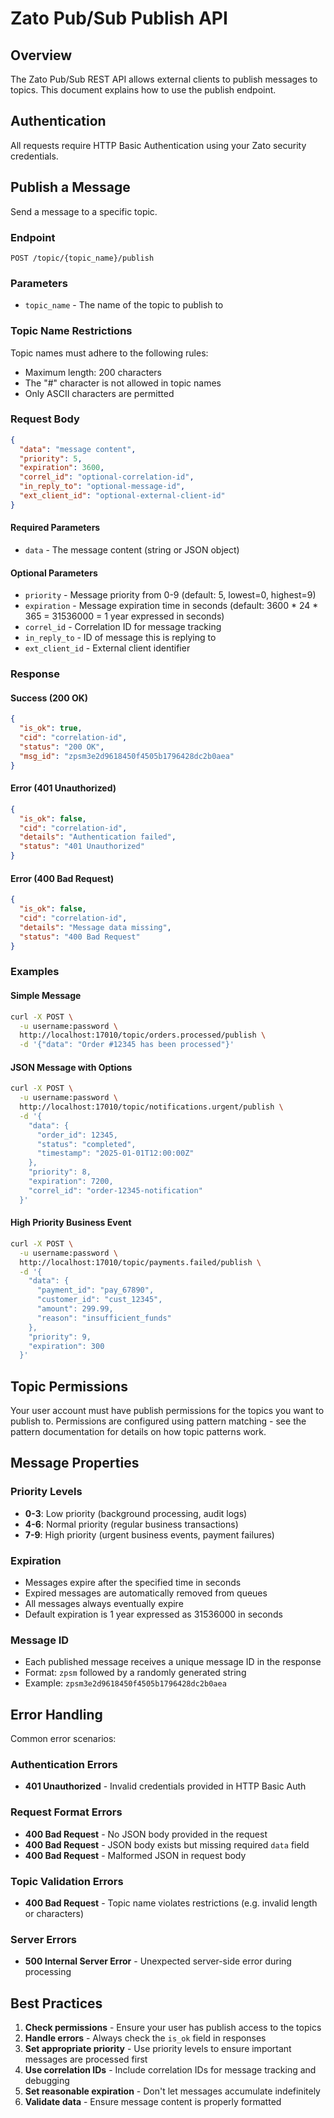 # Zato Pub/Sub Publish API

## Overview

The Zato Pub/Sub REST API allows external clients to publish messages to topics. This document explains how to use the publish endpoint.

## Authentication

All requests require HTTP Basic Authentication using your Zato security credentials.

## Publish a Message

Send a message to a specific topic.

### Endpoint
```
POST /topic/{topic_name}/publish
```

### Parameters
- `topic_name` - The name of the topic to publish to

### Topic Name Restrictions
Topic names must adhere to the following rules:
- Maximum length: 200 characters
- The "#" character is not allowed in topic names
- Only ASCII characters are permitted



### Request Body
```json
{
  "data": "message content",
  "priority": 5,
  "expiration": 3600,
  "correl_id": "optional-correlation-id",
  "in_reply_to": "optional-message-id",
  "ext_client_id": "optional-external-client-id"
}
```

#### Required Parameters
- `data` - The message content (string or JSON object)

#### Optional Parameters
- `priority` - Message priority from 0-9 (default: 5, lowest=0, highest=9)
- `expiration` - Message expiration time in seconds (default: 3600 * 24 * 365 = 31536000 = 1 year expressed in seconds)
- `correl_id` - Correlation ID for message tracking
- `in_reply_to` - ID of message this is replying to
- `ext_client_id` - External client identifier

### Response

#### Success (200 OK)
```json
{
  "is_ok": true,
  "cid": "correlation-id",
  "status": "200 OK",
  "msg_id": "zpsm3e2d9618450f4505b1796428dc2b0aea"
}
```

#### Error (401 Unauthorized)
```json
{
  "is_ok": false,
  "cid": "correlation-id",
  "details": "Authentication failed",
  "status": "401 Unauthorized"
}
```

#### Error (400 Bad Request)
```json
{
  "is_ok": false,
  "cid": "correlation-id",
  "details": "Message data missing",
  "status": "400 Bad Request"
}
```

### Examples

#### Simple Message
```bash
curl -X POST \
  -u username:password \
  http://localhost:17010/topic/orders.processed/publish \
  -d '{"data": "Order #12345 has been processed"}'
```

#### JSON Message with Options
```bash
curl -X POST \
  -u username:password \
  http://localhost:17010/topic/notifications.urgent/publish \
  -d '{
    "data": {
      "order_id": 12345,
      "status": "completed",
      "timestamp": "2025-01-01T12:00:00Z"
    },
    "priority": 8,
    "expiration": 7200,
    "correl_id": "order-12345-notification"
  }'
```

#### High Priority Business Event
```bash
curl -X POST \
  -u username:password \
  http://localhost:17010/topic/payments.failed/publish \
  -d '{
    "data": {
      "payment_id": "pay_67890",
      "customer_id": "cust_12345",
      "amount": 299.99,
      "reason": "insufficient_funds"
    },
    "priority": 9,
    "expiration": 300
  }'
```

## Topic Permissions

Your user account must have publish permissions for the topics you want to publish to. Permissions are configured
using pattern matching - see the pattern documentation for details on how topic patterns work.

## Message Properties

### Priority Levels
- **0-3**: Low priority (background processing, audit logs)
- **4-6**: Normal priority (regular business transactions)
- **7-9**: High priority (urgent business events, payment failures)

### Expiration
- Messages expire after the specified time in seconds
- Expired messages are automatically removed from queues
- All messages always eventually expire
- Default expiration is 1 year expressed as 31536000 in seconds

### Message ID
- Each published message receives a unique message ID in the response
- Format: `zpsm` followed by a randomly generated string
- Example: `zpsm3e2d9618450f4505b1796428dc2b0aea`

## Error Handling

Common error scenarios:

### Authentication Errors
- **401 Unauthorized** - Invalid credentials provided in HTTP Basic Auth

### Request Format Errors
- **400 Bad Request** - No JSON body provided in the request
- **400 Bad Request** - JSON body exists but missing required `data` field
- **400 Bad Request** - Malformed JSON in request body

### Topic Validation Errors
- **400 Bad Request** - Topic name violates restrictions (e.g. invalid length or characters)

### Server Errors
- **500 Internal Server Error** - Unexpected server-side error during processing

## Best Practices

1. **Check permissions** - Ensure your user has publish access to the topics
2. **Handle errors** - Always check the `is_ok` field in responses
3. **Set appropriate priority** - Use priority levels to ensure important messages are processed first
4. **Use correlation IDs** - Include correlation IDs for message tracking and debugging
5. **Set reasonable expiration** - Don't let messages accumulate indefinitely
6. **Validate data** - Ensure message content is properly formatted
